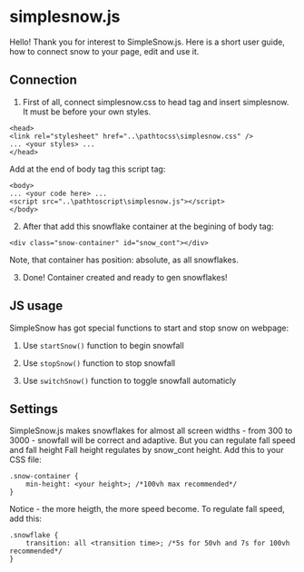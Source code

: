 # simplesnow.js

Hello! Thank you for interest to SimpleSnow.js. Here is a short user guide, how to connect snow to your page, edit and use it.




## Connection
1. First of all, connect simplesnow.css to head tag and insert simplesnow. It must be before your own styles.

```
<head>
<link rel="stylesheet" href="..\pathtocss\simplesnow.css" />
... <your styles> ...
</head>
```
Add at the end of body tag this script tag:
```
<body>
... <your code here> ...
<script src="..\pathtoscript\simplesnow.js"></script>
</body>
```


2. After that add this snowflake container at the begining of body tag:

```
<div class="snow-container" id="snow_cont"></div>
```
Note, that container has position: absolute, as all snowflakes. 



3. Done! Container created and ready to gen snowflakes!




## JS usage
SimpleSnow has got special functions to start and stop snow on webpage:

1. Use `startSnow()` function to begin snowfall

2. Use `stopSnow()` function to stop snowfall

3. Use `switchSnow()` function to toggle snowfall automaticly




## Settings
SimpleSnow.js makes snowflakes for almost all screen widths - from 300 to 3000 - snowfall will be correct and adaptive. But you can regulate fall speed and fall height
Fall height regulates by snow_cont height. Add this to your CSS file:

```
.snow-container {
    min-height: <your height>; /*100vh max recommended*/
}
```

Notice - the more heigth, the more speed become. To regulate fall speed, add this:

```
.snowflake {
    transition: all <transition time>; /*5s for 50vh and 7s for 100vh recommended*/
}
```

